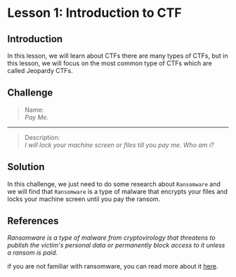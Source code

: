 # Lesson 1: Introduction to CTF

## Introduction

In this lesson, we will learn about CTFs there are many types of CTFs, but in this lesson, we will focus on the most common type of CTFs which are called Jeopardy CTFs.

## Challenge

> Name:\
> *Pay Me.*

---

> Description:\
> *I will lock your machine screen or files till you pay me. Who am i?*

## Solution

In this challenge, we just need to do some research about `Ransomware` and we will find that `Ransomware` is a type of malware that encrypts your files and locks your machine screen until you pay the ransom.

## References

*Ransomware is a type of malware from cryptovirology that threatens to publish the victim's personal data or permanently block access to it unless a ransom is paid.*

if you are not familiar with ransomware, you can read more about it [here](https://en.wikipedia.org/wiki/Ransomware).
